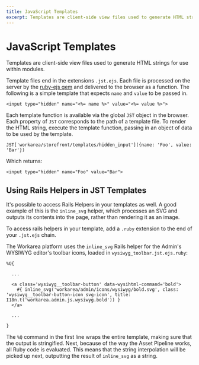 ```yaml
---
title: JavaScript Templates
excerpt: Templates are client-side view files used to generate HTML strings for use within modules.
---
```


# JavaScript Templates

Templates are client-side view files used to generate HTML strings for use within modules.

Template files end in the extensions `.jst.ejs`. Each file is processed on the server by the [ruby-ejs gem](https://github.com/sstephenson/ruby-ejs) and delivered to the browser as a function. The following is a simple template that expects `name` and `value` to be passed in.

```
<input type="hidden" name="<%= name %>" value="<%= value %>">
```

Each template function is available via the global `JST` object in the browser. Each property of `JST` corresponds to the path of a template file. To render the HTML string, execute the template function, passing in an object of data to be used by the template.

```
JST['workarea/storefront/templates/hidden_input']({name: 'Foo', value: 'Bar'})
```

Which returns:

```
<input type="hidden" name="Foo" value="Bar">
```

## Using Rails Helpers in JST Templates

It's possible to access Rails Helpers in your templates as well. A good example of this is the `inline_svg` helper, which processes an SVG and outputs its contents into the page, rather than rendering it as an image.

To access rails helpers in your template, add a `.ruby` extension to the end of your `.jst.ejs` chain.

The Workarea platform uses the `inline_svg` Rails helper for the Admin's WYSIWYG editor's toolbar icons, loaded in `wysiwyg_toolbar.jst.ejs.ruby`:

```
%Q{

  ...

  <a class='wysiwyg__toolbar-button' data-wysihtml-command='bold'>
    #{ inline_svg('workarea/admin/icons/wysiwyg/bold.svg', class: 'wysiwyg__toolbar-button-icon svg-icon', title: I18n.t('workarea.admin.js.wysiwyg.bold')) }
  </a>

  ...

}
```

The `%Q` command in the first line wraps the entire template, making sure that the output is stringified. Next, because of the way the Asset Pipeline works, all Ruby code is evaluated. This means that the string interpolation will be picked up next, outputting the result of `inline_svg` as a string.


